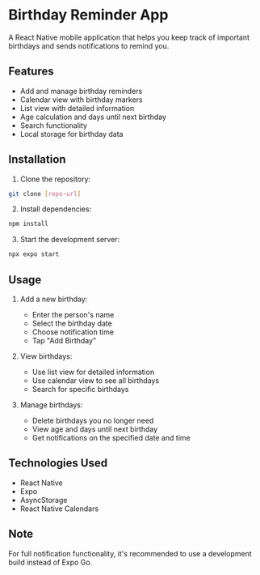 # Birthday Reminder App

A React Native mobile application that helps you keep track of important birthdays and sends notifications to remind you.

## Features

- Add and manage birthday reminders
- Calendar view with birthday markers
- List view with detailed information
- Age calculation and days until next birthday
- Search functionality
- Local storage for birthday data

## Installation

1. Clone the repository:
```bash
git clone [repo-url]
```

2. Install dependencies:
```bash
npm install
```

3. Start the development server:
```bash
npx expo start
```

## Usage

1. Add a new birthday:
   - Enter the person's name
   - Select the birthday date
   - Choose notification time
   - Tap "Add Birthday"

2. View birthdays:
   - Use list view for detailed information
   - Use calendar view to see all birthdays
   - Search for specific birthdays

3. Manage birthdays:
   - Delete birthdays you no longer need
   - View age and days until next birthday
   - Get notifications on the specified date and time

## Technologies Used

- React Native
- Expo
- AsyncStorage
- React Native Calendars

## Note

For full notification functionality, it's recommended to use a development build instead of Expo Go.

